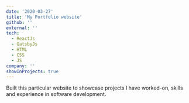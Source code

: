 ```yaml
---
date: '2020-03-27'
title: 'My Portfolio website'
github: ''
external: ''
tech:
  - ReactJs
  - GatsbyJs
  - HTML
  - CSS
  - JS
company: ''
showInProjects: true
---
```


Built this particular website to showcase projects I have worked-on, skills and experience in software development.
